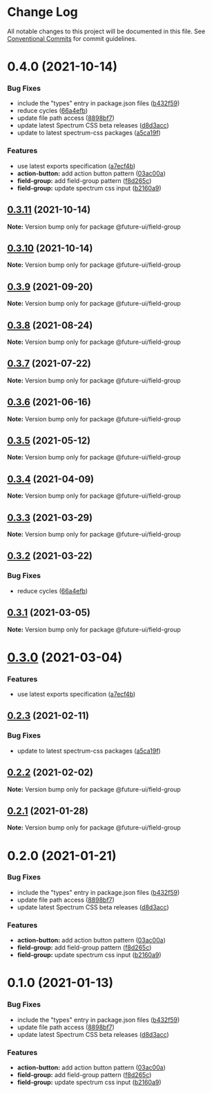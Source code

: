 # Change Log

All notable changes to this project will be documented in this file.
See [Conventional Commits](https://conventionalcommits.org) for commit guidelines.

# 0.4.0 (2021-10-14)


### Bug Fixes

* include the "types" entry in package.json files ([b432f59](https://github.com/adobe/spectrum-web-components/commit/b432f5982b3b79f80af12f6d0312cbe2285e608b))
* reduce cycles ([66a4efb](https://github.com/adobe/spectrum-web-components/commit/66a4efbc55c108e886699ce9dd0eb1c7e57e5a7d))
* update file path access ([8898bf7](https://github.com/adobe/spectrum-web-components/commit/8898bf707e6e28abb78c92a0a0858d459e65347b))
* update latest Spectrum CSS beta releases ([d8d3acc](https://github.com/adobe/spectrum-web-components/commit/d8d3acc86de31e58219db6ba2a9d045b83cbe103))
* update to latest spectrum-css packages ([a5ca19f](https://github.com/adobe/spectrum-web-components/commit/a5ca19f67d5b3f0951667c4441d4d977bf1e0937))


### Features

* use latest exports specification ([a7ecf4b](https://github.com/adobe/spectrum-web-components/commit/a7ecf4b6da7996f36a8a89f62cc2384709497008))
* **action-button:** add action button pattern ([03ac00a](https://github.com/adobe/spectrum-web-components/commit/03ac00a710290e6a78340f206d88385a4f8ae8c2))
* **field-group:** add field-group pattern ([f8d265c](https://github.com/adobe/spectrum-web-components/commit/f8d265c3352f4a97fc103a09ce8eb56511dcedbb))
* **field-group:** update spectrum css input ([b2160a9](https://github.com/adobe/spectrum-web-components/commit/b2160a9c2a3ed95f20979cf3a5836bb9fca48c0c))





## [0.3.11](https://github.com/adobe/spectrum-web-components/compare/@future-ui/field-group@0.3.9...@future-ui/field-group@0.3.11) (2021-10-14)

**Note:** Version bump only for package @future-ui/field-group

## [0.3.10](https://github.com/adobe/spectrum-web-components/compare/@future-ui/field-group@0.3.9...@future-ui/field-group@0.3.10) (2021-10-14)

**Note:** Version bump only for package @future-ui/field-group

## [0.3.9](https://github.com/adobe/spectrum-web-components/compare/@future-ui/field-group@0.3.8...@future-ui/field-group@0.3.9) (2021-09-20)

**Note:** Version bump only for package @future-ui/field-group

## [0.3.8](https://github.com/adobe/spectrum-web-components/compare/@future-ui/field-group@0.3.7...@future-ui/field-group@0.3.8) (2021-08-24)

**Note:** Version bump only for package @future-ui/field-group

## [0.3.7](https://github.com/adobe/spectrum-web-components/compare/@future-ui/field-group@0.3.6...@future-ui/field-group@0.3.7) (2021-07-22)

**Note:** Version bump only for package @future-ui/field-group

## [0.3.6](https://github.com/adobe/spectrum-web-components/compare/@future-ui/field-group@0.3.5...@future-ui/field-group@0.3.6) (2021-06-16)

**Note:** Version bump only for package @future-ui/field-group

## [0.3.5](https://github.com/adobe/spectrum-web-components/compare/@future-ui/field-group@0.3.4...@future-ui/field-group@0.3.5) (2021-05-12)

**Note:** Version bump only for package @future-ui/field-group

## [0.3.4](https://github.com/adobe/spectrum-web-components/compare/@future-ui/field-group@0.3.3...@future-ui/field-group@0.3.4) (2021-04-09)

**Note:** Version bump only for package @future-ui/field-group

## [0.3.3](https://github.com/adobe/spectrum-web-components/compare/@future-ui/field-group@0.3.2...@future-ui/field-group@0.3.3) (2021-03-29)

**Note:** Version bump only for package @future-ui/field-group

## [0.3.2](https://github.com/adobe/spectrum-web-components/compare/@future-ui/field-group@0.3.1...@future-ui/field-group@0.3.2) (2021-03-22)

### Bug Fixes

-   reduce cycles ([66a4efb](https://github.com/adobe/spectrum-web-components/commit/66a4efbc55c108e886699ce9dd0eb1c7e57e5a7d))

## [0.3.1](https://github.com/adobe/spectrum-web-components/compare/@future-ui/field-group@0.3.0...@future-ui/field-group@0.3.1) (2021-03-05)

**Note:** Version bump only for package @future-ui/field-group

# [0.3.0](https://github.com/adobe/spectrum-web-components/compare/@future-ui/field-group@0.2.3...@future-ui/field-group@0.3.0) (2021-03-04)

### Features

-   use latest exports specification ([a7ecf4b](https://github.com/adobe/spectrum-web-components/commit/a7ecf4b6da7996f36a8a89f62cc2384709497008))

## [0.2.3](https://github.com/adobe/spectrum-web-components/compare/@future-ui/field-group@0.2.2...@future-ui/field-group@0.2.3) (2021-02-11)

### Bug Fixes

-   update to latest spectrum-css packages ([a5ca19f](https://github.com/adobe/spectrum-web-components/commit/a5ca19f67d5b3f0951667c4441d4d977bf1e0937))

## [0.2.2](https://github.com/adobe/spectrum-web-components/compare/@future-ui/field-group@0.2.1...@future-ui/field-group@0.2.2) (2021-02-02)

**Note:** Version bump only for package @future-ui/field-group

## [0.2.1](https://github.com/adobe/spectrum-web-components/compare/@future-ui/field-group@0.2.0...@future-ui/field-group@0.2.1) (2021-01-28)

**Note:** Version bump only for package @future-ui/field-group

# 0.2.0 (2021-01-21)

### Bug Fixes

-   include the "types" entry in package.json files ([b432f59](https://github.com/adobe/spectrum-web-components/commit/b432f5982b3b79f80af12f6d0312cbe2285e608b))
-   update file path access ([8898bf7](https://github.com/adobe/spectrum-web-components/commit/8898bf707e6e28abb78c92a0a0858d459e65347b))
-   update latest Spectrum CSS beta releases ([d8d3acc](https://github.com/adobe/spectrum-web-components/commit/d8d3acc86de31e58219db6ba2a9d045b83cbe103))

### Features

-   **action-button:** add action button pattern ([03ac00a](https://github.com/adobe/spectrum-web-components/commit/03ac00a710290e6a78340f206d88385a4f8ae8c2))
-   **field-group:** add field-group pattern ([f8d265c](https://github.com/adobe/spectrum-web-components/commit/f8d265c3352f4a97fc103a09ce8eb56511dcedbb))
-   **field-group:** update spectrum css input ([b2160a9](https://github.com/adobe/spectrum-web-components/commit/b2160a9c2a3ed95f20979cf3a5836bb9fca48c0c))

# 0.1.0 (2021-01-13)

### Bug Fixes

-   include the "types" entry in package.json files ([b432f59](https://github.com/adobe/spectrum-web-components/commit/b432f5982b3b79f80af12f6d0312cbe2285e608b))
-   update file path access ([8898bf7](https://github.com/adobe/spectrum-web-components/commit/8898bf707e6e28abb78c92a0a0858d459e65347b))
-   update latest Spectrum CSS beta releases ([d8d3acc](https://github.com/adobe/spectrum-web-components/commit/d8d3acc86de31e58219db6ba2a9d045b83cbe103))

### Features

-   **action-button:** add action button pattern ([03ac00a](https://github.com/adobe/spectrum-web-components/commit/03ac00a710290e6a78340f206d88385a4f8ae8c2))
-   **field-group:** add field-group pattern ([f8d265c](https://github.com/adobe/spectrum-web-components/commit/f8d265c3352f4a97fc103a09ce8eb56511dcedbb))
-   **field-group:** update spectrum css input ([b2160a9](https://github.com/adobe/spectrum-web-components/commit/b2160a9c2a3ed95f20979cf3a5836bb9fca48c0c))
